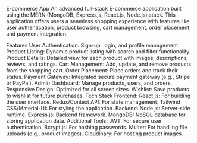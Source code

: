 E-commerce App
An advanced full-stack E-commerce application built using the MERN (MongoDB, Express.js, React.js, Node.js) stack. This application offers users a seamless shopping experience with features like user authentication, product browsing, cart management, order placement, and payment integration.

Features
User Authentication: Sign-up, login, and profile management.
Product Listing: Dynamic product listing with search and filter functionality.
Product Details: Detailed view for each product with images, descriptions, reviews, and ratings.
Cart Management: Add, update, and remove products from the shopping cart.
Order Placement: Place orders and track their status.
Payment Gateway: Integrated secure payment gateway (e.g., Stripe or PayPal).
Admin Dashboard: Manage products, users, and orders.
Responsive Design: Optimized for all screen sizes.
Wishlist: Save products to wishlist for future purchases.
Tech Stack
Frontend:
React.js: For building the user interface.
Redux/Context API: For state management.
Tailwind CSS/Material-UI: For styling the application.
Backend:
Node.js: Server-side runtime.
Express.js: Backend framework.
MongoDB: NoSQL database for storing application data.
Additional Tools:
JWT: For secure user authentication.
Bcrypt.js: For hashing passwords.
Multer: For handling file uploads (e.g., product images).
Cloudinary: For hosting product images.
 
 

